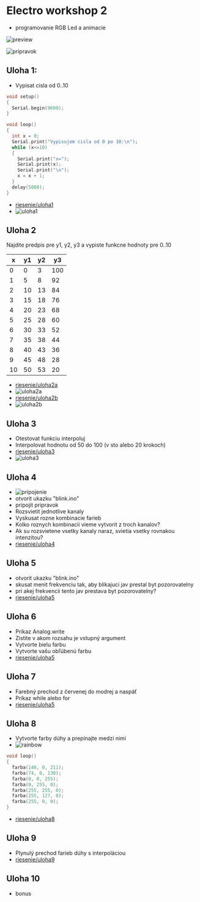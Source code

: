 # Electro workshop 2

- programovanie RGB Led a animacie

![preview](preview.jpg)

![pripravok](pripravok.jpg)

## Uloha 1:

- Vypisat cisla od 0..10

```C
void setup() 
{
  Serial.begin(9600);
}

void loop() 
{
  int x = 0;
  Serial.print("Vypisujem cisla od 0 po 10:\n");
  while (x<=10)
  {
    Serial.print("x=");
    Serial.print(x);
    Serial.print("\n");
    x = x + 1;
  }
  delay(5000);
}
```

- [riesenie/uloha1](riesenie/prog1_u1.ino)
- ![uloha1](riesenie/prog1_u1.png)

## Uloha 2

Najdite predpis pre y1, y2, y3 a vypiste funkcne hodnoty pre 0..10

| x  | y1  | y2  | y3  |
-----|-----|-----|-----|
| 0  | 0   | 3   | 100 |
| 1  | 5   | 8   | 92  |
| 2  | 10  | 13  | 84  |
| 3  | 15  | 18  | 76  |
| 4  | 20  | 23  | 68  |
| 5  | 25  | 28  | 60  |
| 6  | 30  | 33  | 52  |
| 7  | 35  | 38  | 44  |
| 8  | 40  | 43  | 36  |
| 9  | 45  | 48  | 28  |
| 10 | 50  | 53  | 20  |

- [riesenie/uloha2a](riesenie/prog2_u2a.ino)
- ![uloha2a](riesenie/prog2_u2a.png)
- [riesenie/uloha2b](riesenie/prog3_u2b.ino)
- ![uloha2b](riesenie/prog3_u2b.png)

## Uloha 3

- Otestovat funkciu interpoluj
- Interpolovat hodnotu od 50 do 100 (v sto alebo 20 krokoch)
- [riesenie/uloha3](riesenie/prog4_u3.ino)
- ![uloha3](riesenie/prog4_u3.png)

## Uloha 4
- ![pripojenie](connection.png)
- otvorit ukazku "blink.ino"
- pripojit pripravok
- Rozsvietit jednotlive kanaly
- Vyskusat rozne kombinacie farieb
- Kolko roznych kombinacii vieme vytvorit z troch kanalov? 
- Ak su rozsvietene vsetky kanaly naraz, svietia vsetky rovnakou intenzitou?
- [riesenie/uloha4](riesenie/prog5_u4.ino)

## Uloha 5
- otvorit ukazku "blink.ino"
- skusat menit frekvenciu tak, aby blikajuci jav prestal byt pozorovatelny
- pri akej frekvencii tento jav prestava byt pozorovatelny?
- [riesenie/uloha5](riesenie/prog6_u5.ino)

## Uloha 6
- Príkaz Analog.write
- Zistite v akom rozsahu je vstupný argument
- Vytvorte bielu farbu
- Vytvorte vašu obľúbenú farbu
- [riesenie/uloha5](riesenie/prog7_u6.ino)

## Uloha 7
- Farebný prechod z červenej do modrej a naspäť 
- Príkaz while alebo for
- [riesenie/uloha5](riesenie/prog8_u7.ino)

## Uloha 8
- Vytvorte farby dúhy a prepínajte medzi nimi
- ![rainbow](rainbow.png)

```C
void loop() 
{
  farba(148, 0, 211);
  farba(74, 0, 130);
  farba(0, 0, 255);
  farba(0, 255, 0);
  farba(255, 255, 0);
  farba(255, 127, 0);
  farba(255, 0, 0);
}

``` 

- [riesenie/uloha8](riesenie/prog9_u8.ino)

## Uloha 9
- Plynulý prechod farieb dúhy s interpoláciou
- [riesenie/uloha9](riesenie/prog10_u9.ino)

## Uloha 10
- bonus

